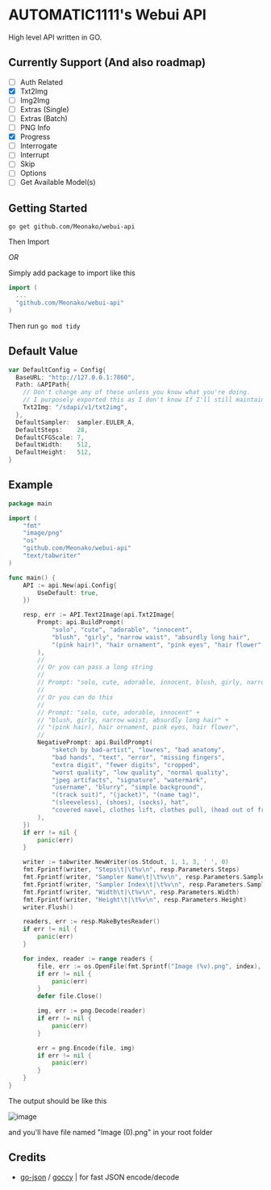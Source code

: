 # AUTOMATIC1111's Webui API

High level API written in GO.

## Currently Support (And also roadmap)

- [ ] Auth Related
- [x] Txt2Img
- [ ] Img2Img
- [ ] Extras (Single)
- [ ] Extras (Batch)
- [ ] PNG Info
- [x] Progress
- [ ] Interrogate
- [ ] Interrupt
- [ ] Skip
- [ ] Options
- [ ] Get Available Model(s)
 
## Getting Started

```
go get github.com/Meonako/webui-api
```
Then Import

_OR_

Simply add package to import like this
```go
import (
  ...
  "github.com/Meonako/webui-api"
)
```

Then run `go mod tidy`

## Default Value
```go
var DefaultConfig = Config{
  BaseURL: "http://127.0.0.1:7860",
  Path: &APIPath{
    // Don't change any of these unless you know what you're doing. 
    // I purposely exported this as I don't know If I'll still maintain this pkg in the future
    Txt2Img: "/sdapi/v1/txt2img",
  },
  DefaultSampler:  sampler.EULER_A,
  DefaultSteps:    28,
  DefaultCFGScale: 7,
  DefaultWidth:    512,
  DefaultHeight:   512,
}
```

## Example

```go
package main

import (
	"fmt"
	"image/png"
	"os"
	"github.com/Meonako/webui-api"
	"text/tabwriter"
)

func main() {
	API := api.New(api.Config{
		UseDefault: true,
	})

	resp, err := API.Text2Image(api.Txt2Image{
		Prompt: api.BuildPrompt(
			"solo", "cute", "adorable", "innocent",
			"blush", "girly", "narrow waist", "absurdly long hair",
			"(pink hair)", "hair ornament", "pink eyes", "hair flower",
		),
		//
		// Or you can pass a long string
		//
		// Prompt: "solo, cute, adorable, innocent, blush, girly, narrow waist, absurdly long hair, (pink hair), hair ornament, pink eyes, hair flower",
		//
		// Or you can do this
		//
		// Prompt: "solo, cute, adorable, innocent" +
		// "blush, girly, narrow waist, absurdly long hair" +
		// "(pink hair), hair ornament, pink eyes, hair flower",
		//
		NegativePrompt: api.BuildPrompt(
			"sketch by bad-artist", "lowres", "bad anatomy",
			"bad hands", "text", "error", "missing fingers",
			"extra digit", "fewer digits", "cropped",
			"worst quality", "low quality", "normal quality",
			"jpeg artifacts", "signature", "watermark",
			"username", "blurry", "simple background",
			"(track suit)", "(jacket)", "(name tag)",
			"(sleeveless), (shoes), (socks), hat",
			"covered navel, clothes lift, clothes pull, (head out of frame)",
		),
	})
	if err != nil {
		panic(err)
	}

	writer := tabwriter.NewWriter(os.Stdout, 1, 1, 3, ' ', 0)
	fmt.Fprintf(writer, "Steps\t|\t%v\n", resp.Parameters.Steps)
	fmt.Fprintf(writer, "Sampler Name\t|\t%v\n", resp.Parameters.SamplerName)
	fmt.Fprintf(writer, "Sampler Index\t|\t%v\n", resp.Parameters.SamplerIndex)
	fmt.Fprintf(writer, "Width\t|\t%v\n", resp.Parameters.Width)
	fmt.Fprintf(writer, "Height\t|\t%v\n", resp.Parameters.Height)
	writer.Flush()

	readers, err := resp.MakeBytesReader()
	if err != nil {
		panic(err)
	}

	for index, reader := range readers {
		file, err := os.OpenFile(fmt.Sprintf("Image (%v).png", index), os.O_WRONLY|os.O_CREATE, 0777)
		if err != nil {
			panic(err)
		}
		defer file.Close()

		img, err := png.Decode(reader)
		if err != nil {
			panic(err)
		}

		err = png.Encode(file, img)
		if err != nil {
			panic(err)
		}
	}
}

```

The output should be like this

![image](https://user-images.githubusercontent.com/76484203/207892808-dbe685d6-5933-4cf1-a925-b5dd2797b407.png)

and you'll have file named "Image (0).png" in your root folder

## Credits
- [go-json](https://github.com/goccy/go-json) / [goccy](https://github.com/goccy) | for fast JSON encode/decode
